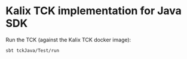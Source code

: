 # Kalix TCK implementation for Java SDK

Run the TCK (against the Kalix TCK docker image):

```
sbt tckJava/Test/run
```
